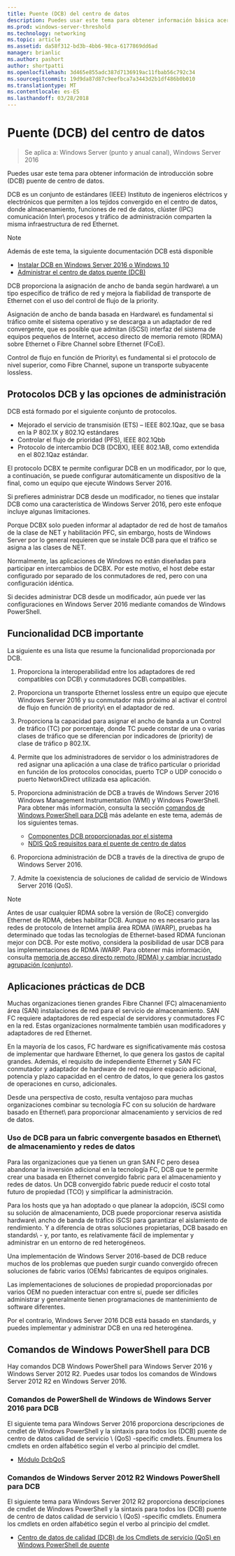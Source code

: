 ```yaml
---
title: Puente (DCB) del centro de datos
description: Puedes usar este tema para obtener información básica acerca de puente de centro de datos en Windows Server 2016.
ms.prod: windows-server-threshold
ms.technology: networking
ms.topic: article
ms.assetid: da58f312-bd3b-4bb6-98ca-6177869dd6ad
manager: brianlic
ms.author: pashort
author: shortpatti
ms.openlocfilehash: 3d465e855adc387d7136919ac11fbab56c792c34
ms.sourcegitcommit: 19d9da87d87c9eefbca7a3443d2b1df486b0b010
ms.translationtype: MT
ms.contentlocale: es-ES
ms.lasthandoff: 03/28/2018
---
```

# <a name="data-center-bridging-dcb"></a>Puente \(DCB\) del centro de datos

>Se aplica a: Windows Server (punto y anual canal), Windows Server 2016

Puedes usar este tema para obtener información de introducción sobre \(DCB\) puente de centro de datos.

DCB es un conjunto de estándares \(IEEE\) Instituto de ingenieros eléctricos y electrónicos que permiten a los tejidos convergido en el centro de datos, donde almacenamiento, funciones de red de datos, clúster \(IPC\) comunicación Inter\ procesos y tráfico de administración comparten la misma infraestructura de red Ethernet.

>[!NOTE]
>Además de este tema, la siguiente documentación DCB está disponible
>
>- [Instalar DCB en Windows Server 2016 o Windows 10](dcb-install.md)
>- [Administrar el centro de datos puente (DCB)](dcb-manage.md)

DCB proporciona la asignación de ancho de banda según hardware\ a un tipo específico de tráfico de red y mejora la fiabilidad de transporte de Ethernet con el uso del control de flujo de la priority\.

Asignación de ancho de banda basada en Hardware\ es fundamental si tráfico omite el sistema operativo y se descarga a un adaptador de red convergente, que es posible que admitan \(iSCSI\) interfaz del sistema de equipos pequeños de Internet, acceso directo de memoria remoto \(RDMA\) sobre Ethernet o Fibre Channel sobre Ethernet \(FCoE\).

Control de flujo en función de Priority\ es fundamental si el protocolo de nivel superior, como Fibre Channel, supone un transporte subyacente lossless.

## <a name="dcb-protocols-and-management-options"></a>Protocolos DCB y las opciones de administración

DCB está formado por el siguiente conjunto de protocolos. 

- Mejorado el servicio de transmisión \(ETS\) – IEEE 802.1Qaz, que se basa en la P 802.1X y 802.1Q estándares
- Controlar el flujo de prioridad \(PFS\), IEEE 802.1Qbb 
- Protocolo de intercambio DCB \(DCBX\), IEEE 802.1AB, como extendida en el 802.1Qaz estándar.

El protocolo DCBX te permite configurar DCB en un modificador, por lo que, a continuación, se puede configurar automáticamente un dispositivo de la final, como un equipo que ejecute Windows Server 2016.

Si prefieres administrar DCB desde un modificador, no tienes que instalar DCB como una característica de Windows Server 2016, pero este enfoque incluye algunas limitaciones.

Porque DCBX solo pueden informar al adaptador de red de host de tamaños de la clase de NET y habilitación PFC, sin embargo, hosts de Windows Server por lo general requieren que se instale DCB para que el tráfico se asigna a las clases de NET.

Normalmente, las aplicaciones de Windows no están diseñadas para participar en intercambios de DCBX. Por este motivo, el host debe estar configurado por separado de los conmutadores de red, pero con una configuración idéntica.

Si decides administrar DCB desde un modificador, aún puede ver las configuraciones en Windows Server 2016 mediante comandos de Windows PowerShell.

##  <a name="important-dcb-functionality"></a>Funcionalidad DCB importante

La siguiente es una lista que resume la funcionalidad proporcionada por DCB.

1. Proporciona la interoperabilidad entre los adaptadores de red compatibles con DCB\ y conmutadores DCB\ compatibles.

2. Proporciona un transporte Ethernet lossless entre un equipo que ejecute Windows Server 2016 y su conmutador más próximo al activar el control de flujo en función de priority\ en el adaptador de red.

3. Proporciona la capacidad para asignar el ancho de banda a un Control de tráfico \(TC\) por porcentaje, donde TC puede constar de una o varias clases de tráfico que se diferencian por indicadores de \(priority\) de clase de tráfico p 802.1X.

4. Permite que los administradores de servidor o los administradores de red asignar una aplicación a una clase de tráfico particular o prioridad en función de los protocolos conocidas, puerto TCP o UDP conocido o puerto NetworkDirect utilizada esa aplicación.

5. Proporciona administración de DCB a través de Windows Server 2016 Windows Management Instrumentation \(WMI\) y Windows PowerShell. Para obtener más información, consulta la sección [comandos de Windows PowerShell para DCB](#bkmk_wps) más adelante en este tema, además de los siguientes temas.
    - [Componentes DCB proporcionadas por el sistema](https://msdn.microsoft.com/windows/hardware/drivers/network/system-provided-dcb-components)
    - [NDIS QoS requisitos para el puente de centro de datos](https://msdn.microsoft.com/windows/hardware/drivers/network/ndis-qos-requirements-for-data-center-bridging)

6. Proporciona administración de DCB a través de la directiva de grupo de Windows Server 2016.

7. Admite la coexistencia de soluciones de calidad de servicio de Windows Server 2016 \(QoS\).

>[!NOTE]
>Antes de usar cualquier RDMA sobre la versión de \(RoCE\) convergido Ethernet de RDMA, debes habilitar DCB. Aunque no es necesario para las redes de protocolo de Internet amplia área RDMA \(iWARP\), pruebas ha determinado que todas las tecnologías de Ethernet\-based RDMA funcionan mejor con DCB. Por este motivo, considera la posibilidad de usar DCB para las implementaciones de RDMA iWARP. Para obtener más información, consulta [memoria de acceso directo remoto (RDMA) y cambiar incrustado agrupación (conjunto)](../../../virtualization/hyper-v-virtual-switch/RDMA-and-Switch-Embedded-Teaming.md).

##  <a name="practical-applications-of-dcb"></a>Aplicaciones prácticas de DCB

Muchas organizaciones tienen grandes Fibre Channel \(FC\) almacenamiento área \(SAN\) instalaciones de red para el servicio de almacenamiento. SAN FC requiere adaptadores de red especial de servidores y conmutadores FC en la red. Estas organizaciones normalmente también usan modificadores y adaptadores de red Ethernet.

En la mayoría de los casos, FC hardware es significativamente más costosa de implementar que hardware Ethernet, lo que genera los gastos de capital grandes. Además, el requisito de independiente Ethernet y SAN FC conmutador y adaptador de hardware de red requiere espacio adicional, potencia y plazo capacidad en el centro de datos, lo que genera los gastos de operaciones en curso, adicionales.

Desde una perspectiva de costo, resulta ventajoso para muchas organizaciones combinar su tecnología FC con su solución de hardware basado en Ethernet\ para proporcionar almacenamiento y servicios de red de datos.

### <a name="using-dcb-for-an-ethernet-based-converged-fabric-for-storage-and-data-networking"></a>Uso de DCB para un fabric convergente basados en Ethernet\ de almacenamiento y redes de datos

Para las organizaciones que ya tienen un gran SAN FC pero desea abandonar la inversión adicional en la tecnología FC, DCB que te permite crear una basada en Ethernet convergido fabric para el almacenamiento y redes de datos. Un DCB convergido fabric puede reducir el costo total futuro de propiedad \(TCO\) y simplificar la administración.

Para los hosts que ya han adoptado o que planear la adopción, iSCSI como su solución de almacenamiento, DCB puede proporcionar reserva asistida hardware\ ancho de banda de tráfico iSCSI para garantizar el aislamiento de rendimiento. Y a diferencia de otras soluciones propietarias, DCB basado en standards\ - y, por tanto, es relativamente fácil de implementar y administrar en un entorno de red heterogéneos.

Una implementación de Windows Server 2016\-based de DCB reduce muchos de los problemas que pueden surgir cuando convergido ofrecen soluciones de fabric varios \(OEMs\) fabricantes de equipos originales.

Las implementaciones de soluciones de propiedad proporcionadas por varios OEM no pueden interactuar con entre sí, puede ser difíciles administrar y generalmente tienen programaciones de mantenimiento de software diferentes. 

Por el contrario, Windows Server 2016 DCB está basado en standards\, y puedes implementar y administrar DCB en una red heterogénea.

## <a name="bkmk_wps"></a>Comandos de Windows PowerShell para DCB

Hay comandos DCB Windows PowerShell para Windows Server 2016 y Windows Server 2012 R2. Puedes usar todos los comandos de Windows Server 2012 R2 en Windows Server 2016.

### <a name="windows-server-2016-windows-powershell-commands-for-dcb"></a>Comandos de PowerShell de Windows de Windows Server 2016 para DCB

El siguiente tema para Windows Server 2016 proporciona descripciones de cmdlet de Windows PowerShell y la sintaxis para todos los \(DCB\) puente de centro de datos calidad de servicio \ (QoS\) \-specific cmdlets. Enumera los cmdlets en orden alfabético según el verbo al principio del cmdlet.

- [Módulo DcbQoS](https://technet.microsoft.com/itpro/powershell/windows/dcbqos/dcbqos)

### <a name="windows-server-2012-r2-windows-powershell-commands-for-dcb"></a>Comandos de Windows Server 2012 R2 Windows PowerShell para DCB

El siguiente tema para Windows Server 2012 R2 proporciona descripciones de cmdlet de Windows PowerShell y la sintaxis para todos los \(DCB\) puente de centro de datos calidad de servicio \ (QoS\) \-specific cmdlets. Enumera los cmdlets en orden alfabético según el verbo al principio del cmdlet.

- [Centro de datos de calidad (DCB) de los Cmdlets de servicio (QoS) en Windows PowerShell de puente](https://technet.microsoft.com/library/hh967440.aspx)

